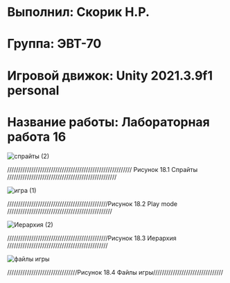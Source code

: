 # Выполнил: Скорик Н.Р.
# Группа: ЭВТ-70
# Игровой движок: Unity 2021.3.9f1 personal
# Название работы: Лабораторная работа 16


![спрайты (2)](https://user-images.githubusercontent.com/32439405/204883450-7eeeadc5-c462-49f1-996e-6dae51abb1e4.png)

///////////////////////////////////////////////////////// Рисунок 18.1 Спрайты //////////////////////////////////////////////////

![игра (1)](https://user-images.githubusercontent.com/32439405/204883574-58b06986-576d-4fd3-9415-89cac05bc044.png)

//////////////////////////////////////////////Рисунок 18.2 Play mode ////////////////////////////////////////////////

![Иерархия (2)](https://user-images.githubusercontent.com/32439405/204883673-b031432c-0cd4-4264-931b-73f32dad13cd.png)

//////////////////////////////////////////////Рисунок 18.3 Иерархия //////////////////////////////////////////////

![файлы игры](https://user-images.githubusercontent.com/32439405/204883702-a7915a85-65bc-4e6d-acf4-51bc6ec81fa3.png)

////////////////////////////////Рисунок 18.4 Файлы игры////////////////////////////////

